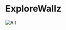 # ExploreWallz
![Alt](https://repobeats.axiom.co/api/embed/4d4e841a105963597be9ed27d4fcf05b54831700.svg "Repobeats analytics image")
